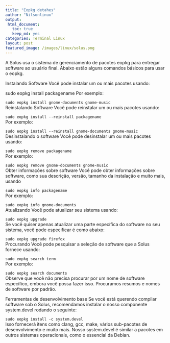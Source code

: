 ```yaml
---
title: "Eopkg detahes"
author: "Nilsonlinux"
output:
 html_document:
   toc: true
   keep_md: yes
categories: Terminal Linux
layout: post
featured_image: /images/linux/solus.png
---
```




A Solus usa o sistema de gerenciamento de pacotes eopkg para entregar software ao usuário final. 
Abaixo estão alguns comandos básicos para usar o eopkg.

Instalando Software
Você pode instalar um ou mais pacotes usando:

sudo eopkg install packagename
Por exemplo:

```sudo eopkg install gnome-documents gnome-music```  
Reinstalando Software
Você pode reinstalar um ou mais pacotes usando:

```sudo eopkg install --reinstall packagename```  
Por exemplo:

```sudo eopkg install --reinstall gnome-documents gnome-music```  
Desinstalando o software
Você pode desinstalar um ou mais pacotes usando:

```sudo eopkg remove packagename```  
Por exemplo:

```sudo eopkg remove gnome-documents gnome-music```  
Obter informações sobre software
Você pode obter informações sobre software, como sua descrição, versão, tamanho da instalação e muito mais, usando

```sudo eopkg info packagename```  
Por exemplo:

```sudo eopkg info gnome-documents```  
Atualizando
Você pode atualizar seu sistema usando:

```sudo eopkg upgrade```  
Se você quiser apenas atualizar uma parte específica do software no seu sistema, você pode especificar é como abaixo:

```sudo eopkg upgrade firefox```  
Procurando
Você pode pesquisar a seleção de software que a Solus fornece usando:

```sudo eopkg search term```  
Por exemplo:

```sudo eopkg search documents```  
Observe que você não precisa procurar por um nome de software específico, embora você possa fazer isso. Procuramos resumos e nomes de software por padrão.

Ferramentas de desenvolvimento base
Se você está querendo compilar software sob o Solus, recomendamos instalar o nosso componente system.devel rodando o seguinte:

```sudo eopkg install -c system.devel```  
Isso fornecerá itens como clang, gcc, make, vários sub-pacotes de desenvolvimento e muito mais. Nosso system.devel é similar a pacotes em outros sistemas operacionais, como o essencial da Debian.
